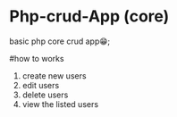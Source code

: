 # Php-crud-App (core)
basic php core crud app😁;

#how to works
1. create new users
2. edit users
3. delete users
4. view the listed users
